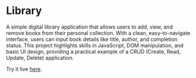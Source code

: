 # Library

A simple digital library application that allows users to add, view, and remove books from their personal collection. With a clean, easy-to-navigate interface, users can input book details like title, author, and completion status. This project highlights skills in JavaScript, DOM manipulation, and basic UI design, providing a practical example of a CRUD (Create, Read, Update, Delete) application.

Try it live [here](https://anwarmadani.github.io/library-/).
